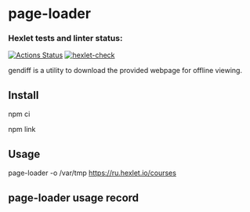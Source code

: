 # page-loader

### Hexlet tests and linter status:
[![Actions Status](https://github.com/irinata/fullstack-javascript-project-4/actions/workflows/hexlet-check.yml/badge.svg)](https://github.com/irinata/fullstack-javascript-project-4/actions)
[![hexlet-check](https://github.com/irinata/fullstack-javascript-project-4/actions/workflows/hexlet-check.yml/badge.svg)](https://github.com/irinata/fullstack-javascript-project-4/actions/workflows/hexlet-check.yml)


gendiff is a utility to download the provided webpage for offline viewing.

## Install

npm ci

npm link

## Usage

page-loader -o /var/tmp https://ru.hexlet.io/courses

## page-loader usage record

